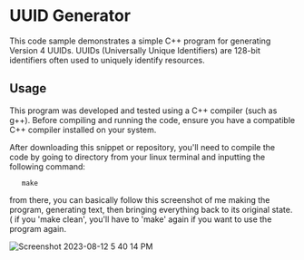 # UUID Generator 

This code sample demonstrates a simple C++ program for generating Version 4 UUIDs. UUIDs (Universally Unique Identifiers) are 128-bit identifiers often used to uniquely identify resources.

## Usage

This program was developed and tested using a C++ compiler (such as g++). Before compiling and running the code, ensure you have a compatible C++ compiler installed on your system.

After downloading this snippet or repository, you'll need to compile the code by going to directory from your linux terminal and inputting the following command:
```
   make
```

from there, you can basically follow this screenshot of me making the program, generating text, then bringing everything back to its original state. ( if you 'make clean', you'll have to 'make' again if you want to use the program again.

![Screenshot 2023-08-12 5 40 14 PM](https://github.com/daank-c/some_c/assets/102710924/7b4d5a5a-1ed4-48f6-b3b7-937fa6a08eb4)
